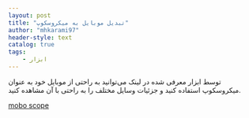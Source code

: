 ```yaml
---
layout: post
title: "تبدیل موبایل به میکروسکوپ"
author: "mhkarami97"
header-style: text
catalog: true
tags:
    - ابزار
---
```


توسط ابزار معرفی شده در لینک می‌توانید به راحتی از موبایل خود به عنوان میکروسکوپ استفاده کنید و جزئیات وسایل مختلف را به راحتی با آن مشاهده کنید.  

[mobo scope](https://www.digikala.com/product/dkp-3224629/%D9%84%D9%86%D8%B2-%D9%85%DB%8C%DA%A9%D8%B1%D9%88%D8%B3%DA%A9%D9%88%D9%BE%DB%8C-%D9%85%D9%88%D8%A8-%D8%A7%D8%B3%DA%A9%D9%88%D9%BE-%D9%85%D8%AF%D9%84-mbsc2/)